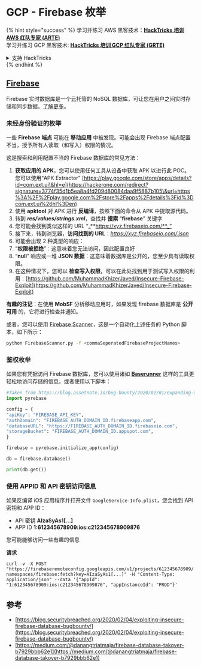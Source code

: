 # GCP - Firebase 枚举

{% hint style="success" %}
学习并练习 AWS 黑客技术：<img src="/.gitbook/assets/image.png" alt="" data-size="line">[**HackTricks 培训 AWS 红队专家 (ARTE)**](https://training.hacktricks.xyz/courses/arte)<img src="/.gitbook/assets/image.png" alt="" data-size="line">\
学习并练习 GCP 黑客技术: <img src="/.gitbook/assets/image (2).png" alt="" data-size="line">[**HackTricks 培训 GCP 红队专家 (GRTE)**<img src="/.gitbook/assets/image (2).png" alt="" data-size="line">](https://training.hacktricks.xyz/courses/grte)

<details>

<summary>支持 HackTricks</summary>

* 检查[**订阅计划**](https://github.com/sponsors/carlospolop)!
* **加入** 💬 [**Discord 群组**](https://discord.gg/hRep4RUj7f) 或 [**电报群组**](https://t.me/peass) 或 **关注**我们的 **Twitter** 🐦 [**@hacktricks\_live**](https://twitter.com/hacktricks\_live)**.**
* 通过向 [**HackTricks**](https://github.com/carlospolop/hacktricks) 和 [**HackTricks Cloud**](https://github.com/carlospolop/hacktricks-cloud) github 仓库提交 PR 来分享黑客技巧。

</details>
{% endhint %}

## [Firebase](https://cloud.google.com/sdk/gcloud/reference/firebase/)

Firebase 实时数据库是一个云托管的 NoSQL 数据库，可让您在用户之间实时存储和同步数据。[了解更多](https://firebase.google.com/products/realtime-database/)。

### 未经身份验证的枚举

一些 **Firebase 端点** 可能在 **移动应用** 中被发现。可能会出现 Firebase 端点配置不当，授予所有人读取（和写入）权限的情况。

这是搜索和利用配置不当的 Firebase 数据库的常见方法：

1. **获取应用的 APK**，您可以使用任何工具从设备中获取 APK 以进行此 POC。\
您可以使用“APK Extractor” [https://play.google.com/store/apps/details?id=com.ext.ui\&hl=e](https://hackerone.com/redirect?signature=3774f35d1b5ea8a4fd209d80084daa9f5887b105\&url=https%3A%2F%2Fplay.google.com%2Fstore%2Fapps%2Fdetails%3Fid%3Dcom.ext.ui%26hl%3Den)
2. 使用 **apktool** 对 APK 进行 **反编译**，按照下面的命令从 APK 中提取源代码。
3. 转到 _**res/values/strings.xml**_，查找并 **搜索** “**firebase**” 关键字
4. 您可能会找到类似这样的 URL “_**https://xyz.firebaseio.com/**_”
5. 接下来，转到浏览器，**访问找到的 URL**：_https://xyz.firebaseio.com/.json_
6. 可能会出现 2 种类型的响应：
1. “**权限被拒绝**”：这意味着您无法访问，因此配置良好
2. “**null**” 响应或一堆 **JSON 数据**：这意味着数据库是公开的，您至少具有读取权限。
1. 在这种情况下，您可以 **检查写入权限**，可以在此处找到用于测试写入权限的利用：[https://github.com/MuhammadKhizerJaved/Insecure-Firebase-Exploit](https://github.com/MuhammadKhizerJaved/Insecure-Firebase-Exploit)

**有趣的注记**：在使用 **MobSF** 分析移动应用时，如果发现 firebase 数据库是 **公开可用** 的，它将进行检查并通知。

或者，您可以使用 [Firebase Scanner](https://github.com/shivsahni/FireBaseScanner)，这是一个自动化上述任务的 Python 脚本，如下所示：
```bash
python FirebaseScanner.py -f <commaSeperatedFirebaseProjectNames>
```
### 鉴权枚举

如果您有凭据访问 Firebase 数据库，您可以使用诸如 [**Baserunner**](https://github.com/iosiro/baserunner) 这样的工具更轻松地访问存储的信息。或者使用以下脚本：
```python
#Taken from https://blog.assetnote.io/bug-bounty/2020/02/01/expanding-attack-surface-react-native/
import pyrebase

config = {
"apiKey": "FIREBASE_API_KEY",
"authDomain": "FIREBASE_AUTH_DOMAIN_ID.firebaseapp.com",
"databaseURL": "https://FIREBASE_AUTH_DOMAIN_ID.firebaseio.com",
"storageBucket": "FIREBASE_AUTH_DOMAIN_ID.appspot.com",
}

firebase = pyrebase.initialize_app(config)

db = firebase.database()

print(db.get())
```
### 使用 APPID 和 API 密钥访问信息 <a href="#access-info-with-appid-and-api-key" id="access-info-with-appid-and-api-key"></a>

如果反编译 iOS 应用程序并打开文件 `GoogleService-Info.plist`，您会找到 API 密钥和 APP ID：

* API 密钥 **AIzaSyAs1\[...]**
* APP ID **1:612345678909:ios:c212345678909876**

您可能能够访问一些有趣的信息

**请求**

`curl -v -X POST "https://firebaseremoteconfig.googleapis.com/v1/projects/612345678909/namespaces/firebase:fetch?key=AIzaSyAs1[...]" -H "Content-Type: application/json" --data '{"appId": "1:612345678909:ios:c212345678909876", "appInstanceId": "PROD"}'`

## 参考 <a href="#references" id="references"></a>

* ​[https://blog.securitybreached.org/2020/02/04/exploiting-insecure-firebase-database-bugbounty/](https://blog.securitybreached.org/2020/02/04/exploiting-insecure-firebase-database-bugbounty/)​
* ​[https://medium.com/@danangtriatmaja/firebase-database-takover-b7929bbb62e1](https://medium.com/@danangtriatmaja/firebase-database-takover-b7929bbb62e1)​
